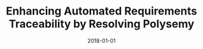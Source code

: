 ---
title: "Enhancing Automated Requirements Traceability by Resolving Polysemy"
collection: publications
permalink: /publication/2018-01-01-Enhancing-Automated-Requirements-Traceability-by-Resolving-Polysemy
date: 2018-01-01
venue: 'In the proceedings of 26th IEEE International Requirements Engineering Conference, RE 2018, Banff, AB, Canada, August 20-24, 2018'
paperurl: 'https://doi.org/10.1109/RE.2018.00-53'
citation: ' Wentao Wang,  Nan Niu,  Hui Liu,  Zhendong Niu'
---